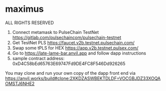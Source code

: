 # maximus

ALL RIGHTS RESERVED

1. Connect metamask to PulseChain TestNet https://gitlab.com/pulsechaincom/pulsechain-testnet
2. Get TestNet PLS https://faucet.v2b.testnet.pulsechain.com/
3. Swap some tPLS for HEX https://app.v2b.testnet.pulsex.com/
4. Go to https://late-lame-bar.anvil.app and follow dapp instructions
5. sample contract address: 0xD4C58bEd65763E69747Fd9DE4FC8F546Dd926265

You may clone and run your own copy of the dapp front end via
https://anvil.works/build#clone:2XKDZASWBEKTDLDF=VOCGBJDZ33XOQAOMSTJ6NHE2
